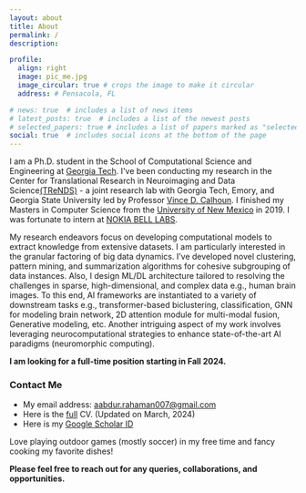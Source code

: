 ```yaml
---
layout: about
title: About
permalink: /
description:

profile:
  align: right
  image: pic_me.jpg
  image_circular: true # crops the image to make it circular
  address: # Pensacola, FL

# news: true  # includes a list of news items
# latest_posts: true  # includes a list of the newest posts
# selected_papers: true # includes a list of papers marked as "selected={true}"
social: true  # includes social icons at the bottom of the page
---
```


I am a Ph.D. student in the School of Computational Science and Engineering at [Georgia Tech](https://cse.gatech.edu/). I've been conducting my research in the Center for Translational Research in Neuroimaging and Data Science[(TReNDS)](https://trendscenter.org/) - a joint research lab with Georgia Tech, Emory, and Georgia State University led
by Professor [Vince D. Calhoun](https://scholar.google.com/citations?user=WNOoGKIAAAAJ&hl=en). I finished my Masters in Computer Science from the [University of New Mexico](https://www.unm.edu/) in 2019. I was fortunate to intern at [NOKIA BELL LABS](https://www.bell-labs.com/).    

My research endeavors focus on developing computational models to extract knowledge from extensive datasets. I am particularly interested in the granular factoring of big data dynamics. I’ve developed novel clustering, pattern mining, and summarization algorithms for cohesive subgrouping of data instances. Also, I design ML/DL architecture tailored to resolving the challenges in sparse, high-dimensional, and complex data e.g., human brain images. To this end, AI frameworks are instantiated to a variety of downstream tasks e.g., transformer-based biclustering, classification, GNN for modeling brain network, 2D attention module for multi-modal fusion, Generative modeling, etc. Another intriguing aspect of my work involves leveraging neurocomputational strategies to enhance state-of-the-art AI paradigms (neuromorphic computing). 


**I am looking for a full-time position starting in Fall 2024.**

### Contact Me

* My email address: aabdur.rahaman007@gmail.com
* Here is the [full](Rahaman.pdf) CV. (Updated on March, 2024)
* Here is my [Google Scholar ID](https://scholar.google.com/citations?user=fiosWPwAAAAJ&hl=en)

Love playing outdoor games (mostly soccer) in my free time and fancy cooking my favorite dishes!
 
**Please feel free to reach out for any queries, collaborations, and opportunities.** 
